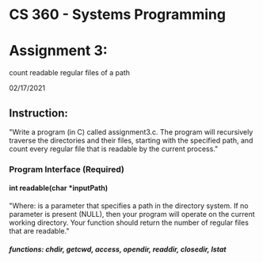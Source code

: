 # CS 360 - Systems Programming

<h1> Assignment 3:  </h1>
<p> count readable regular files of a path </p>

02/17/2021

<h2> Instruction: </h2>

<p>"Write a program (in C) called assignment3.c. The program will recursively traverse the directories and their files, 
starting with the specified path, and count every regular file that is readable by the current process."</p>

<h3> Program Interface (Required) </h3>

<h4> int readable(char *inputPath) </h4>
<p>"Where: <inputPath> is a parameter that specifies a path in the directory system.
If no parameter is present (NULL), then your program will operate on the current
working directory. Your function should return the number of regular files that
are readable."</p>
    
<h5> functions:  chdir, getcwd, access, opendir, readdir, closedir, lstat </h5>
